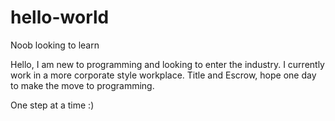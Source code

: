 # hello-world
Noob looking to learn


Hello, I am new to programming and looking to enter the industry. I currently work in a more corporate style workplace. Title and Escrow, hope one day to make the move to programming. 

One step at a time :) 
